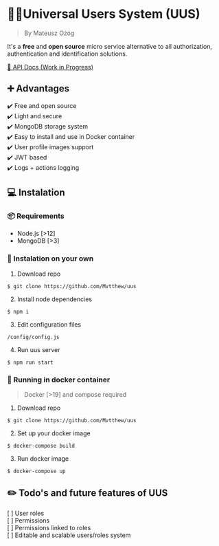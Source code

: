 # 🙆🙋Universal Users System (UUS)
>By Mateusz Ożóg

It's a **free** and **open source** micro service alternative to all authorization, authentication and identification solutions.

[📄 API Docs (Work in Progress)](https://share.clickup.com/p/2cn1v-203/uus-api-docs)

## ➕ Advantages
✔️ Free and open source  
✔️ Light and secure  
✔️ MongoDB storage system  
✔️ Easy to install and use in Docker container  
✔️ User profile images support  
✔️ JWT based   
✔️ Logs + actions logging

## 💻 Instalation

### 📦 Requirements
- Node.js [>12]
- MongoDB [>3]

### 📄 Instalation on your own
1. Download repo 
```
$ git clone https://github.com/Mvtthew/uus
```
2. Install node dependencies 
```
$ npm i
```
3. Edit configuration files 
```
/config/config.js
```
4. Run uus server 
```
$ npm run start
```


### 🐳 Running in docker container
> Docker [>19] and compose required 
1. Download repo 
```
$ git clone https://github.com/Mvtthew/uus
```
2. Set up your docker image 
```
$ docker-compose build
```
3. Run docker image 
```
$ docker-compose up
```

## ✏️ Todo's and future features of UUS
[ ] User roles  
[ ] Permissions  
[ ] Permissions linked to roles  
[ ] Editable and scalable users/roles system